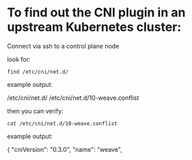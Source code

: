 # To find out the CNI plugin in an upstream Kubernetes cluster:

<p>Connect via ssh to a control plane node</p>
<p>look for:</p>

`find /etc/cni/net.d/`

<p>example output:</p>
/etc/cni/net.d/
/etc/cni/net.d/10-weave.conflist

<p>then you can verify:</p>

`cat /etc/cni/net.d/10-weave.conflist`

<p>example output:</p>
{
    "cniVersion": "0.3.0",
    "name": "weave",
